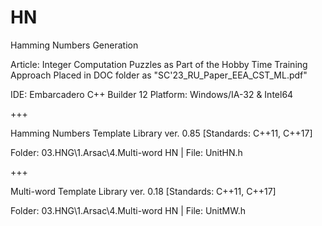# HN
 Hamming Numbers Generation

 Article: Integer Computation Puzzles as Part of the Hobby Time Training Approach
 Placed in DOC folder as "SC'23_RU_Paper_EEA_CST_ML.pdf"

 IDE: Embarcadero C++ Builder 12
 Platform: Windows/IA-32 & Intel64

 +++

 Hamming Numbers Template Library ver. 0.85
 [Standards: C++11, C++17]

 Folder: 03.HNG\1.Arsac\4.Multi-word HN
 | File: UnitHN.h

 +++

 Multi-word Template Library ver. 0.18
 [Standards: C++11, C++17]

 Folder: 03.HNG\1.Arsac\4.Multi-word HN
 | File: UnitMW.h
